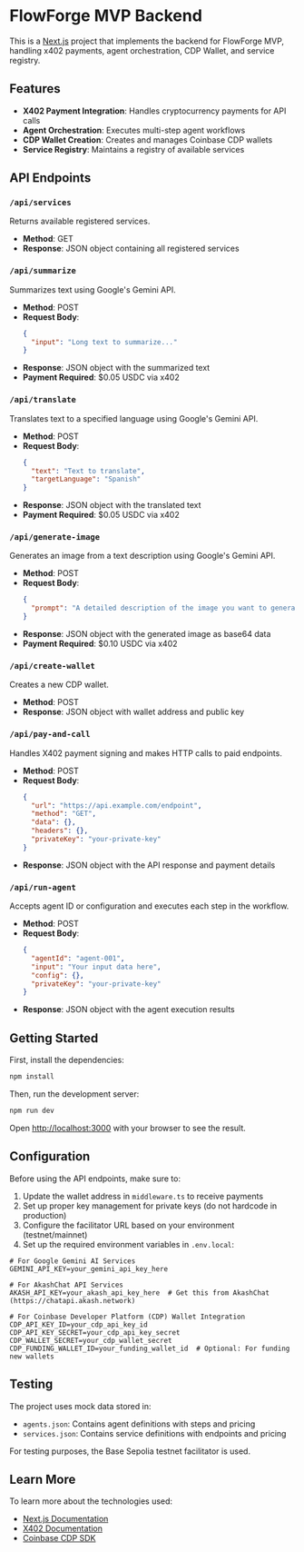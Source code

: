 # FlowForge MVP Backend

This is a [Next.js](https://nextjs.org) project that implements the backend for FlowForge MVP, handling x402 payments, agent orchestration, CDP Wallet, and service registry.

## Features

- **X402 Payment Integration**: Handles cryptocurrency payments for API calls
- **Agent Orchestration**: Executes multi-step agent workflows
- **CDP Wallet Creation**: Creates and manages Coinbase CDP wallets
- **Service Registry**: Maintains a registry of available services

## API Endpoints

### `/api/services`

Returns available registered services.

- **Method**: GET
- **Response**: JSON object containing all registered services

### `/api/summarize`

Summarizes text using Google's Gemini API.

- **Method**: POST
- **Request Body**:
  ```json
  {
    "input": "Long text to summarize..."
  }
  ```
- **Response**: JSON object with the summarized text
- **Payment Required**: $0.05 USDC via x402

### `/api/translate`

Translates text to a specified language using Google's Gemini API.

- **Method**: POST
- **Request Body**:
  ```json
  {
    "text": "Text to translate",
    "targetLanguage": "Spanish"
  }
  ```
- **Response**: JSON object with the translated text
- **Payment Required**: $0.05 USDC via x402

### `/api/generate-image`

Generates an image from a text description using Google's Gemini API.

- **Method**: POST
- **Request Body**:
  ```json
  {
    "prompt": "A detailed description of the image you want to generate"
  }
  ```
- **Response**: JSON object with the generated image as base64 data
- **Payment Required**: $0.10 USDC via x402

### `/api/create-wallet`

Creates a new CDP wallet.

- **Method**: POST
- **Response**: JSON object with wallet address and public key

### `/api/pay-and-call`

Handles X402 payment signing and makes HTTP calls to paid endpoints.

- **Method**: POST
- **Request Body**:
  ```json
  {
    "url": "https://api.example.com/endpoint",
    "method": "GET",
    "data": {},
    "headers": {},
    "privateKey": "your-private-key"
  }
  ```
- **Response**: JSON object with the API response and payment details

### `/api/run-agent`

Accepts agent ID or configuration and executes each step in the workflow.

- **Method**: POST
- **Request Body**:
  ```json
  {
    "agentId": "agent-001",
    "input": "Your input data here",
    "config": {},
    "privateKey": "your-private-key"
  }
  ```
- **Response**: JSON object with the agent execution results

## Getting Started

First, install the dependencies:

```bash
npm install
```

Then, run the development server:

```bash
npm run dev
```

Open [http://localhost:3000](http://localhost:3000) with your browser to see the result.

## Configuration

Before using the API endpoints, make sure to:

1. Update the wallet address in `middleware.ts` to receive payments
2. Set up proper key management for private keys (do not hardcode in production)
3. Configure the facilitator URL based on your environment (testnet/mainnet)
4. Set up the required environment variables in `.env.local`:

```
# For Google Gemini AI Services
GEMINI_API_KEY=your_gemini_api_key_here

# For AkashChat API Services
AKASH_API_KEY=your_akash_api_key_here  # Get this from AkashChat (https://chatapi.akash.network)

# For Coinbase Developer Platform (CDP) Wallet Integration
CDP_API_KEY_ID=your_cdp_api_key_id
CDP_API_KEY_SECRET=your_cdp_api_key_secret
CDP_WALLET_SECRET=your_cdp_wallet_secret
CDP_FUNDING_WALLET_ID=your_funding_wallet_id  # Optional: For funding new wallets
```

## Testing

The project uses mock data stored in:
- `agents.json`: Contains agent definitions with steps and pricing
- `services.json`: Contains service definitions with endpoints and pricing

For testing purposes, the Base Sepolia testnet facilitator is used.

## Learn More

To learn more about the technologies used:

- [Next.js Documentation](https://nextjs.org/docs)
- [X402 Documentation](https://x402.gitbook.io/x402/)
- [Coinbase CDP SDK](https://docs.cloud.coinbase.com/cdp/docs)
